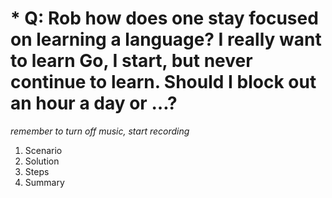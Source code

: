 # * Q: Rob how does one stay focused on learning a language? I really want to learn Go, I        start, but never continue to learn. Should I block out an hour a day or …?

*remember to turn off music, start recording*

1. Scenario
2. Solution
3. Steps
4. Summary

